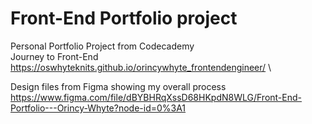 # Front-End Portfolio project

Personal Portfolio Project from Codecademy \
Journey to Front-End \
https://oswhyteknits.github.io/orincywhyte_frontendengineer/ \

Design files from Figma showing my overall process \
https://www.figma.com/file/dBYBHRqXssD68HKpdN8WLG/Front-End-Portfolio---Orincy-Whyte?node-id=0%3A1
